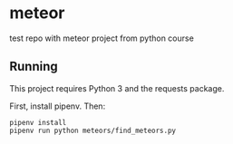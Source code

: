 # meteor
test repo with meteor project from python course

## Running

This project requires Python 3 and the requests package.

First, install pipenv. Then:

```
pipenv install
pipenv run python meteors/find_meteors.py
```